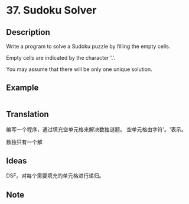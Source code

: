 # 37. Sudoku Solver
## Description
Write a program to solve a Sudoku puzzle by filling the empty cells.

Empty cells are indicated by the character '.'.

You may assume that there will be only one unique solution.

## Example
```$xslt

```
## Translation

编写一个程序，通过填充空单元格来解决数独谜题。 空单元格由字符'。'表示。 

数独只有一个解
## Ideas
DSF。对每个需要填充的单元格进行递归。
## Note

